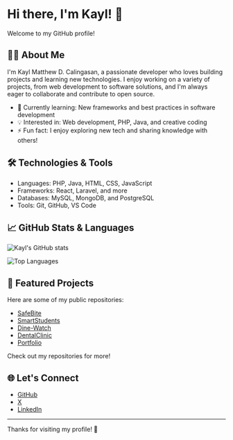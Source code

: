 # Hi there, I'm Kayl! 👋

Welcome to my GitHub profile!

## 👨‍💻 About Me

I'm Kayl Matthew D. Calingasan, a passionate developer who loves building projects and learning new technologies. I enjoy working on a variety of projects, from web development to software solutions, and I'm always eager to collaborate and contribute to open source.

- 🌱 Currently learning: New frameworks and best practices in software development
- 💡 Interested in: Web development, PHP, Java, and creative coding
- ⚡ Fun fact: I enjoy exploring new tech and sharing knowledge with others!

## 🛠️ Technologies & Tools

- Languages: PHP, Java, HTML, CSS, JavaScript
- Frameworks: React, Laravel, and more
- Databases: MySQL, MongoDB, and PostgreSQL
- Tools: Git, GitHub, VS Code

## 📈 GitHub Stats & Languages

![Kayl's GitHub stats](https://github-readme-stats.vercel.app/api?username=kayl10913&show_icons=true&theme=radical)

![Top Languages](https://github-readme-stats.vercel.app/api/top-langs/?username=kayl10913&layout=compact&theme=radical&hide=dart)

## 📂 Featured Projects

Here are some of my public repositories:

- [SafeBite](https://github.com/kayl10913/SafeBite)  
- [SmartStudents](https://github.com/kayl10913/SmartStudents)  
- [Dine-Watch](https://github.com/kayl10913/Dine-Watch)  
- [DentalClinic](https://github.com/kayl10913/DentalClinic)  
- [Portfolio](https://github.com/kayl10913/Portfolio)  

Check out my repositories for more!

## 🌐 Let's Connect

- [GitHub](https://github.com/kayl10913)
- [X](https://x.com/kayl_matyu)
- [LinkedIn](https://www.linkedin.com/in/kyle-matthew-calingasan-059899328/)

---

Thanks for visiting my profile! 🚀
